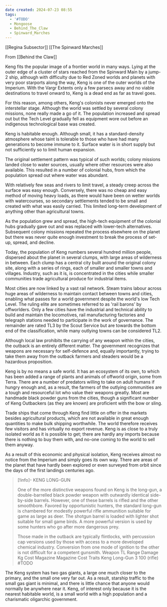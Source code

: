 ```yaml
---
date created: 2024-07-23 08:55
tags:
  - '#TODO'
  - Mongoose
  - Behind_The_Claw
  - Spinward_Marches
---
```


[[Regina Subsector]] [[The Spinward Marches]]

From [[Behind the Claw]]

Keng fits the popular image of a frontier world in many ways. Lying at the outer edge of a cluster of stars reached from the Spinward Main by a jump-2 ship, although with difficulty due to Red Zoned worlds and planets with very poor starports along the way, Keng is one of the outer worlds of the Imperium. With the Vargr Extents only a few parsecs away and no viable destinations to travel onward to, Keng is a dead end as far as travel goes.

For this reason, among others, Keng's colonists never emerged onto the interstellar stage. Although the world was settled by several colony missions, none really made a go of it. The population increased and spread out but the Tech Level gradually fell as equipment wore out before an indigenous technological base was created.

Keng is habitable enough. Although small, it has a standard-density atmosphere whose taint is tolerable to those who have had many generations to become immune to it. Surface water is in short supply but not sufficiently so to limit human expansion.

The original settlement pattern was typical of such worlds; colony missions landed close to water sources, usually where other resources were also available. This resulted in a number of colonial hubs, from which the population spread out where water was abundant.

With relatively few seas and rivers to limit travel, a steady creep across the surface was easy enough.
Conversely, there was no cheap and easy method of moving heavy loads, as there would have been on wetter worlds with watercourses, so secondary settlements tended to be small and created with what was easily carried. This limited long-term development of anything other than agricultural towns.

As the population grew and spread, the high-tech equipment of the colonial hubs gradually gave out and was replaced with lower-tech alternatives. Subsequent colony missions repeated the process elsewhere on the planet but there was never quite enough investment to break the process of set-up, spread, and decline.

Today, the population of Keng numbers several hundred million people, dispersed about the planet in several clumps, with large areas of wilderness in between. Each clump has a central city built around the original colony site, along with a series of rings, each of smaller and smaller towns and villages. Industry, such as it is, is concentrated in the cities while smaller communities trade agricultural produce for industrial items.

Most cities are now linked by a vast rail network. Steam trains labour across huge areas of wilderness to maintain contact between towns and cities, enabling what passes for a world government despite the world's low Tech Level. The ruling elite are sometimes referred to as 'rail barons' by offworlders. Only a few cities have the industrial and technical ability to build and maintain the locomotives, rail manufacturing factories and telegraph stations needed to participate in the work of governance. The remainder are rated TL3 by the Scout Service but are towards the bottom end of the classification, while many outlying towns can be considered TL2.

Although local law prohibits the carrying of any weapon within the cities, the outback is an entirely different matter. The government recognizes that weapons are necessary for self-defence and, equally importantly, trying to take them away from the outback farmers and steaders would be a hazardous proposition.

Keng is by no means a safe world. It has an ecosystem of its own, to which has been added a range of plants and animals of offworld origin, some from Terra. There are a number of predators willing to take on adult humans if hungry enough and, as a result, the farmers of the outlying communities are a tough and resourceful lot who value their weapons greatly. Most are handmade black powder guns from the cities, though a significant number of Keng Outbackers (as they are known) are proficient with the bow or sling.

Trade ships that come through Keng find little on offer in the markets besides agricultural products, which are not available in great enough quantities to make bulk shipping worthwhile. The world therefore receives few visitors and has virtually no export revenue. Keng is as close to a truly isolated world as it is possible to get; there are hardly any imports because there is nothing to buy them with, and no-one coming to the world to sell them anyway.

As a result of this economic and physical isolation, Keng receives almost no notice from the Imperium and simply goes its own way. There are areas of the planet that have hardly been explored or even surveyed from orbit since the days of the first landings centuries ago.

> [!info]- KENG LONG-GUN
>
> One of the more distinctive weapons found on Keng is the long-gun, a double-barrelled black powder weapon with outwardly identical side-by-side barrels. However, one of these barrels is rifled and the other smoothbore. Favored by opportunistic hunters, the standard long-gun is chambered for modestly powerful rifle ammunition suitable for game as large as deer. The shotgun barrel is loaded with lighter shot suitable for small game birds. A more powerful version is used by some hunters who go after more dangerous prey.
>
> Those made in the outback are typically flintlocks, with percussion cap versions used by those with access to a more developed chemical industry. Conversion from one mode of ignition to the other is not difficult for a competent gunsmith.
> Weapon TL Range Damage Kg Cost Magazine Magazine Cost Traits Keng Long-Gun 3 100 (rifle)
> #TODO

The Keng system has two gas giants, a large one much closer to the primary, and the small one very far out. As a result, starship traffic to the small gas giant is minimal, and there is little chance that anyone would normally be anywhere near it.  Keng, of interest only because it is the nearest habitable world, is a small world with a high population and a charismatic oligarchic government.